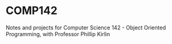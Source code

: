 # COMP142
Notes and projects for Computer Science 142 - Object Oriented Programming, with Professor Phillip Kirlin
